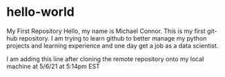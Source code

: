 # hello-world
My First Repository
Hello, my name is Michael Connor. This is my first git-hub repository. I am trying to learn github to better manage my python projects and learning experience and one day get a job as a data scientist.


I am adding this line after cloning the remote repository onto my local machine at 5/6/21 at 5:14pm EST 